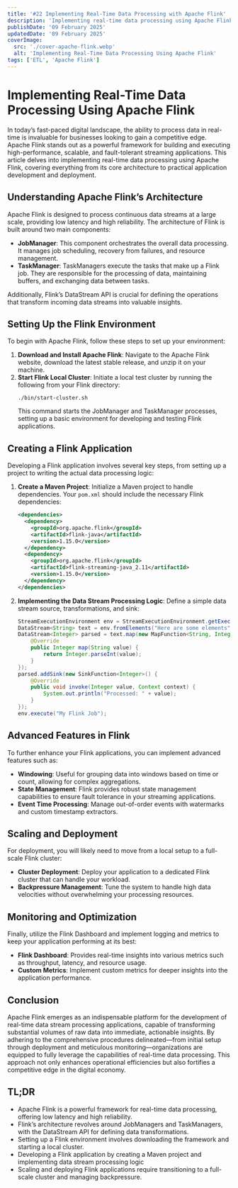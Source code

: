 ```yaml
---
title: '#22 Implementing Real-Time Data Processing with Apache Flink'
description: 'Implementing real-time data processing using Apache Flink.'
publishDate: '09 February 2025'
updatedDate: '09 February 2025'
coverImage:
  src: './cover-apache-flink.webp'
  alt: 'Implementing Real-Time Data Processing Using Apache Flink'
tags: ['ETL', 'Apache Flink']
---
```


# Implementing Real-Time Data Processing Using Apache Flink

In today’s fast-paced digital landscape, the ability to process data in real-time is invaluable for businesses looking to gain a competitive edge. Apache Flink stands out as a powerful framework for building and executing high-performance, scalable, and fault-tolerant streaming applications. This article delves into implementing real-time data processing using Apache Flink, covering everything from its core architecture to practical application development and deployment.

## Understanding Apache Flink’s Architecture

Apache Flink is designed to process continuous data streams at a large scale, providing low latency and high reliability. The architecture of Flink is built around two main components:

- **JobManager**: This component orchestrates the overall data processing. It manages job scheduling, recovery from failures, and resource management.
- **TaskManager**: TaskManagers execute the tasks that make up a Flink job. They are responsible for the processing of data, maintaining buffers, and exchanging data between tasks.

Additionally, Flink’s DataStream API is crucial for defining the operations that transform incoming data streams into valuable insights.

## Setting Up the Flink Environment

To begin with Apache Flink, follow these steps to set up your environment:

1. **Download and Install Apache Flink**: Navigate to the Apache Flink website, download the latest stable release, and unzip it on your machine.
2. **Start Flink Local Cluster**: Initiate a local test cluster by running the following from your Flink directory:
   ```
   ./bin/start-cluster.sh
   ```
   This command starts the JobManager and TaskManager processes, setting up a basic environment for developing and testing Flink applications.

## Creating a Flink Application

Developing a Flink application involves several key steps, from setting up a project to writing the actual data processing logic:

1. **Create a Maven Project**: Initialize a Maven project to handle dependencies. Your `pom.xml` should include the necessary Flink dependencies:
   ```xml
   <dependencies>
     <dependency>
       <groupId>org.apache.flink</groupId>
       <artifactId>flink-java</artifactId>
       <version>1.15.0</version>
     </dependency>
     <dependency>
       <groupId>org.apache.flink</groupId>
       <artifactId>flink-streaming-java_2.11</artifactId>
       <version>1.15.0</version>
     </dependency>
   </dependencies>
   ```
2. **Implementing the Data Stream Processing Logic**: Define a simple data stream source, transformations, and sink:
   ```java
   StreamExecutionEnvironment env = StreamExecutionEnvironment.getExecutionEnvironment();
   DataStream<String> text = env.fromElements("Here are some elements");
   DataStream<Integer> parsed = text.map(new MapFunction<String, Integer>() {
       @Override
       public Integer map(String value) {
           return Integer.parseInt(value);
       }
   });
   parsed.addSink(new SinkFunction<Integer>() {
       @Override
       public void invoke(Integer value, Context context) {
           System.out.println("Processed: " + value);
       }
   });
   env.execute("My Flink Job");
   ```

## Advanced Features in Flink

To further enhance your Flink applications, you can implement advanced features such as:

- **Windowing**: Useful for grouping data into windows based on time or count, allowing for complex aggregations.
- **State Management**: Flink provides robust state management capabilities to ensure fault tolerance in your streaming applications.
- **Event Time Processing**: Manage out-of-order events with watermarks and custom timestamp extractors.

## Scaling and Deployment

For deployment, you will likely need to move from a local setup to a full-scale Flink cluster:

- **Cluster Deployment**: Deploy your application to a dedicated Flink cluster that can handle your workload.
- **Backpressure Management**: Tune the system to handle high data velocities without overwhelming your processing resources.

## Monitoring and Optimization

Finally, utilize the Flink Dashboard and implement logging and metrics to keep your application performing at its best:

- **Flink Dashboard**: Provides real-time insights into various metrics such as throughput, latency, and resource usage.
- **Custom Metrics**: Implement custom metrics for deeper insights into the application performance.

## Conclusion

Apache Flink emerges as an indispensable platform for the development of real-time data stream processing applications, capable of transforming substantial volumes of raw data into immediate, actionable insights. By adhering to the comprehensive procedures delineated—from initial setup through deployment and meticulous monitoring—organizations are equipped to fully leverage the capabilities of real-time data processing. This approach not only enhances operational efficiencies but also fortifies a competitive edge in the digital economy.

## TL;DR

- Apache Flink is a powerful framework for real-time data processing, offering low latency and high reliability.
- Flink’s architecture revolves around JobManagers and TaskManagers, with the DataStream API for defining data transformations.
- Setting up a Flink environment involves downloading the framework and starting a local cluster.
- Developing a Flink application by creating a Maven project and implementing data stream processing logic
- Scaling and deploying Flink applications require transitioning to a full-scale cluster and managing backpressure.
